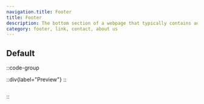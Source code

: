 ```yaml
---
navigation.title: Footer
title: Footer
description: The bottom section of a webpage that typically contains additional navigation links, contact information, legal notices, and other secondary content.
category: footer, link, contact, about us
---
```


## Default

::code-group

::div{label="Preview"}
<Playground url="/landing/footer"></Playground>
::

```vue [Code]

```

::
